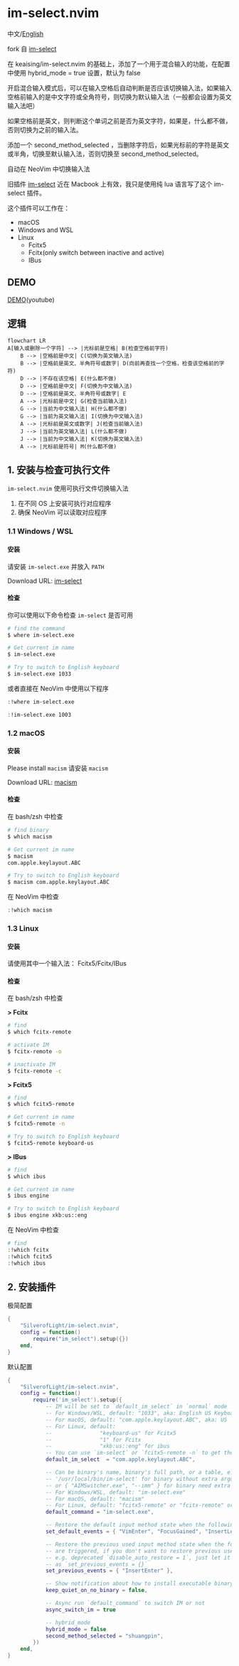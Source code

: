 # im-select.nvim

中文/[English](./readme/README.md)

fork 自 [im-select](https://github.com/keaising/im-select.nvim)

在 keaising/im-select.nvim 的基础上，添加了一个用于混合输入的功能，在配置中使用 hybrid_mode = true 设置，默认为 false 

开启混合输入模式后，可以在输入空格后自动判断是否应该切换输入法，如果输入空格前输入的是中文字符或全角符号，则切换为默认输入法（一般都会设置为英文输入法吧）

如果空格前是英文，则判断这个单词之前是否为英文字符，如果是，什么都不做，否则切换为之前的输入法。

添加一个 second_method_selected ，当删除字符后，如果光标前的字符是英文或半角，切换至默认输入法，否则切换至 second_method_selected。

自动在 NeoVim 中切换输入法

旧插件 [im-select](https://github.com/daipeihust/im-select) 近在 Macbook 上有效，我只是使用纯 lua 语言写了这个 im-select 插件。

这个插件可以工作在：

- macOS
- Windows and WSL
- Linux
  - Fcitx5
  - Fcitx(only switch between inactive and active)
  - IBus

## DEMO

[DEMO](https://youtu.be/wRJ-rMcvqTk)(youtube)

## 逻辑

```mermaid
flowchart LR
A[输入或删除一个字符] --> |光标前是空格| B(检查空格前字符)
    B --> |空格前是中文| C(切换为英文输入法)
    B --> |空格前是英文、半角符号或数字| D(向前再查找一个空格，检查该空格前的字符)
    D --> |不存在该空格| E(什么都不做)
    D --> |空格前是中文| F(切换为中文输入法)
    D --> |空格前是英文、半角符号或数字| E
    A --> |光标前是中文| G(检查当前输入法)
    G --> |当前为中文输入法| H(什么都不做)
    G --> |当前为英文输入法| I(切换为中文输入法)
    A --> |光标前是英文或数字| J(检查当前输入法)
    J --> |当前为英文输入法| L(什么都不做)
    J --> |当前为中文输入法| K(切换为英文输入法)
    A --> |光标前是符号| M(什么都不做)
```

## 1. 安装与检查可执行文件

`im-select.nvim` 使用可执行文件切换输入法

1. 在不同 OS 上安装可执行对应程序
2. 确保 NeoVim 可以读取对应程序

### 1.1 Windows / WSL

#### 安装

请安装 `im-select.exe` 并放入 `PATH`

Download URL: [im-select](https://github.com/daipeihust/im-select)

#### 检查

你可以使用以下命令检查 `im-select` 是否可用

```bash
# find the command
$ where im-select.exe

# Get current im name
$ im-select.exe

# Try to switch to English keyboard
$ im-select.exe 1033
```

或者直接在 NeoVim 中使用以下程序

```bash
:!where im-select.exe

:!im-select.exe 1003
```

### 1.2 macOS

#### 安装

Please install `macism`
请安装 `macism`

Download URL: [macism](https://github.com/laishulu/macism)

#### 检查

在 bash/zsh 中检查

```bash
# find binary
$ which macism

# Get current im name
$ macism
com.apple.keylayout.ABC

# Try to switch to English keyboard
$ macism com.apple.keylayout.ABC
```

在 NeoVim 中检查

```bash
:!which macism
```

### 1.3 Linux

#### 安装

请使用其中一个输入法： Fcitx5/Fcitx/IBus

#### 检查

在 bash/zsh 中检查

**> Fcitx**

```bash
# find
$ which fcitx-remote

# activate IM
$ fcitx-remote -o

# inactivate IM
$ fcitx-remote -c
```

**> Fcitx5**

```bash
# find
$ which fcitx5-remote

# Get current im name
$ fcitx5-remote -n

# Try to switch to English keyboard
$ fcitx5-remote keyboard-us
```

**> IBus**

```bash
# find
$ which ibus

# Get current im name
$ ibus engine

# Try to switch to English keyboard
$ ibus engine xkb:us::eng
```

在 NeoVim 中检查

```bash
# find
:!which fcitx
:!which fcitx5
:!which ibus
```

## 2. 安装插件

极简配置

```lua
{
    "SilverofLight/im-select.nvim",
    config = function()
        require("im_select").setup({})
    end,
}
```

默认配置

```lua
{
    "SilverofLight/im-select.nvim",
    config = function()
        require('im_select').setup({
            -- IM will be set to `default_im_select` in `normal` mode
            -- For Windows/WSL, default: "1033", aka: English US Keyboard
            -- For macOS, default: "com.apple.keylayout.ABC", aka: US
            -- For Linux, default:
            --               "keyboard-us" for Fcitx5
            --               "1" for Fcitx
            --               "xkb:us::eng" for ibus
            -- You can use `im-select` or `fcitx5-remote -n` to get the IM's name
            default_im_select  = "com.apple.keylayout.ABC",

            -- Can be binary's name, binary's full path, or a table, e.g. 'im-select',
            -- '/usr/local/bin/im-select' for binary without extra arguments,
            -- or { "AIMSwitcher.exe", "--imm" } for binary need extra arguments to work.
            -- For Windows/WSL, default: "im-select.exe"
            -- For macOS, default: "macism"
            -- For Linux, default: "fcitx5-remote" or "fcitx-remote" or "ibus"
            default_command = "im-select.exe",

            -- Restore the default input method state when the following events are triggered
            set_default_events = { "VimEnter", "FocusGained", "InsertLeave", "CmdlineLeave" },

            -- Restore the previous used input method state when the following events
            -- are triggered, if you don't want to restore previous used im in Insert mode,
            -- e.g. deprecated `disable_auto_restore = 1`, just let it empty
            -- as `set_previous_events = {}`
            set_previous_events = { "InsertEnter" },

            -- Show notification about how to install executable binary when binary missed
            keep_quiet_on_no_binary = false,

            -- Async run `default_command` to switch IM or not
            async_switch_im = true

            -- hybrid_mode
            hybrid_mode = false
            second_method_selected = "shuangpin",
        })
    end,
}
```

